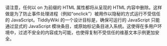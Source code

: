 <div class="bg-rose-200 p-2 rounded-md">
请注意，任何以 on 为前缀的 HTML 属性都将从呈现的 HTML 内容中删除。这样做是为了防止事件处理进程（例如“onclick”）被用作以隐秘的方式运行不受信任的 JavaScript。TiddlyWiki 的一个设计目标是，确保可运行的 JavaScript 只能通过显式的 JavaScript 模块条目，或原始标记条目进入系统。这使得在多用户环境中，过滤不安全的内容成为可能，也使得复制不受信任的维基文本示例更加安全。
</div>